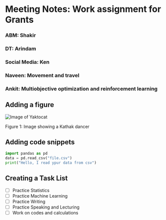 # Meeting Notes: Work assignment for Grants
### ABM: Shakir
### DT: Arindam
### Social Media: Ken
### Naveen: Movement and travel
### Ankit: Multiobjective optimization and reinforcement learning

## Adding a figure
![Image of Yaktocat](https://octodex.github.com/images/yaktocat.png)

Figure 1: Image showing a Kathak dancer

## Adding code snippets

```python
import pandas as pd
data = pd.read_csv("file.csv")
print("Hello, I read ypur data from csv")
```

## Creating a Task List

- [ ] Practice Statistics
- [ ] Practice Machine Learning
- [ ] Practice Writing
- [ ] Practice Speaking and Lecturing
- [ ] Work on codes and calculations
